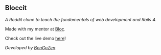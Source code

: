 ## Bloccit
_A Reddit clone to teach the fundamentals of web development and Rails 4._

Made with my mentor at [Bloc](http://bloc.io).

Check out the live demo [here](http://bgzbloccit.heroku.com)!


_Developed by [BenGoZen](http://www.bengozen.com)_
